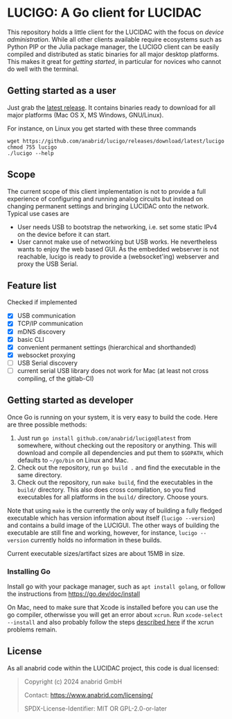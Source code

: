 # LUCIGO: A Go client for LUCIDAC

This repository holds a little client for the LUCIDAC with the focus on
*device administration*. While all other clients available require ecosystems
such as Python PIP or the Julia package manager, the LUCIGO client can be
easily compiled and distributed as static binaries for all major desktop
platforms. This makes it great for *getting started*, in particular for novices
who cannot do well with the terminal.

## Getting started as a user

Just grab the [latest release](https://github.com/anabrid/lucigo/releases).
It contains binaries ready to download for all major platforms (Mac OS X,
MS Windows, GNU/Linux).

For instance, on Linux you get started with these three commands

```
wget https://github.com/anabrid/lucigo/releases/download/latest/lucigo
chmod 755 lucigo
./lucigo --help
```

## Scope

The current scope of this client implementation is not to provide a full
experience of configuring and running analog circuits but instead on changing
permanent settings and bringing LUCIDAC onto the network. Typical use cases are

- User needs USB to bootstrap the networking, i.e. set some static IPv4 on
  the device before it can start.
- User cannot make use of networking but USB works. He nevertheless wants to
  enjoy the web based GUI. As the embedded webserver is not reachable, lucigo
  is ready to provide a (websocket'ing) webserver and proxy the USB Serial.

## Feature list

Checked if implemented

- [x] USB communication
- [x] TCP/IP communication
- [x] mDNS discovery
- [x] basic CLI
- [x] convenient permanent settings (hierarchical and shorthanded)
- [x] websocket proxying
- [ ] USB Serial discovery
- [ ] current serial USB library does not work for Mac (at least not cross compiling, cf the gitlab-CI)

## Getting started as developer

Once Go is running on your system, it is very easy to build the code. Here are
three possible methods:

1. Just run `go install github.com/anabrid/lucigo@latest` from somewhere, without
   checking out the repository or anything. This will download and compile all
   dependencies and put them to `$GOPATH`, which defaults to `~/go/bin` on
   Linux and Mac.
2. Check out the repository, run `go build .` and find the executable in the
   same directory.
3. Check out the repository, run `make build`, find the executables in the `build/`
   directory. This also does cross compilation, so you find executables for all
   platforms in the `build/` directory. Choose yours.

Note that using `make` is the currently the only way of building a fully fledged 
executable which has version information about itself (`lucigo --version`) and
contains a build image of the LUCIGUI. The other ways of building the executable
are still fine and working, however, for instance, `lucigo --version` currently
holds no information in these builds.

Current executable sizes/artifact sizes are about 15MB in size.

### Installing Go
Install go with your package manager, such as `apt install golang`, or follow
the instructions from https://go.dev/doc/install

On Mac, need to make sure that Xcode is installed before you can use the go
compiler, otherwisse you will get an error about `xcrun`. Run
`xcode-select --install` and also probably follow the steps
[described here](https://stackoverflow.com/questions/52522565/git-is-not-working-after-macos-update-xcrun-error-invalid-active-developer-p#52522566)
if the xcrun problems remain.

## License

As all anabrid code within the LUCIDAC project, this code is dual licensed:

> Copyright (c) 2024 anabrid GmbH
> 
> Contact: https://www.anabrid.com/licensing/
>
> SPDX-License-Identifier: MIT OR GPL-2.0-or-later
